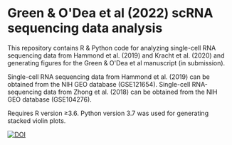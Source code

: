 # Green & O'Dea et al (2022) scRNA sequencing data analysis
This repository contains R &amp; Python code for analyzing single-cell RNA sequencing data from Hammond et al. (2019) and Kracht et al. (2020) and generating figures for the Green &amp; O'Dea et al manuscript (in submission). 

Single-cell RNA sequencing data from Hammond et al. (2019) can be obtained from the NIH GEO database (GSE121654). Single-cell RNA-sequencing data from Zhong et al. (2018) can be obtained from the NIH GEO database (GSE104276). 

Requires R version ≥3.6. Python version 3.7 was used for generating stacked violin plots. 

[![DOI](https://zenodo.org/badge/353620202.svg)](https://zenodo.org/badge/latestdoi/353620202)
